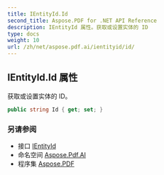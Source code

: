```yaml
---
title: IEntityId.Id
second_title: Aspose.PDF for .NET API Reference
description: IEntityId 属性。获取或设置实体的 ID
type: docs
weight: 10
url: /zh/net/aspose.pdf.ai/ientityid/id/
---
```

## IEntityId.Id 属性

获取或设置实体的 ID。

```csharp
public string Id { get; set; }
```

### 另请参阅

* 接口 [IEntityId](../)
* 命名空间 [Aspose.Pdf.AI](../../../aspose.pdf.ai/)
* 程序集 [Aspose.PDF](../../../)